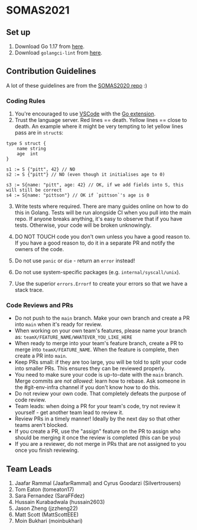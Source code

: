 # SOMAS2021

## Set up

1. Download Go 1.17 from [here](https://go.dev/doc/install).
2. Download `golangci-lint` from [here](https://golangci-lint.run/usage/install/).

## Contribution Guidelines
A lot of these guidelines are from the [SOMAS2020 repo](https://github.com/SOMAS2020/SOMAS2020/blob/main/docs/SETUP.md) :)
### Coding Rules
1. You're encouraged to use [VSCode](https://code.visualstudio.com/) with the [Go extension](https://code.visualstudio.com/docs/languages/go).
2. Trust the language server. Red lines == death. Yellow lines == close to death. An example where it might be very tempting to let yellow lines pass are in `struct`s:
```golang
type S struct {
    name string
    age  int
}

s1 := S {"pitt", 42} // NO
s2 := S {"pitt"} // NO (even though it initialises age to 0)

s3 := S{name: "pitt", age: 42} // OK, if we add fields into S, this will still be correct
s4 := S{name: "pittson"} // OK if `pittson`'s age is 0
```
3. Write tests where required. There are many guides online on how to do this in Golang. Tests will be run alongside CI when you pull into the main repo. If anyone breaks anything, it's easy to observe that if you have tests. Otherwise, your code will be broken unknowingly.

4. DO NOT TOUCH code you don't own unless you have a good reason to. If you have a good reason to, do it in a separate PR and notify the owners of the code.

5. Do not use `panic` or `die` - return an `error` instead!

6. Do not use system-specific packages (e.g. `internal/syscall/unix`).

7. Use the superior `errors.Errorf` to create your errors so that we have a stack trace.
### Code Reviews and PRs
- Do not push to the `main` branch. Make your own branch and create a PR into `main` when it's ready for review.
- When working on your own team's features, please name your branch as: `teamX/FEATURE_NAME/WHATEVER_YOU_LIKE_HERE`
- When ready to merge into your team's feature branch, create a PR to merge into `teamX/FEATURE_NAME`. When the feature is complete, then create a PR into `main`.
- Keep PRs small: if they are too large, you will be told to split your code into smaller PRs. This ensures they can be reviewed properly.
- You need to make sure your code is up-to-date with the `main` branch. Merge commits are *not allowed*: learn how to rebase. Ask someone in the #git-env-infra channel if you don't know how to do this.
- Do not review your own code. That completely defeats the purpose of code review.
- Team leads: when doing a PR for your team's code, try not review it yourself - get another team lead to review it.
- Review PRs in a timely manner! Ideally by the next day so that other teams aren't blocked.
- If you create a PR, use the "assign" feature on the PR to assign who should be merging it once the review is completed (this can be you)
- If you are a reviewer, do not merge in PRs that are not assigned to you once you finish reviewing.
## Team Leads
1. Jaafar Rammal (JaafarRammal) and Cyrus Goodarzi (Silvertrousers)
2. Tom Eaton (tomeaton17)
3. Sara Fernandez (SaraFFdez)
4. Hussain Kurabadwala (hussain2603)
5. Jason Zheng (jzzheng22)
6. Matt Scott (MattScottEEE)
7. Moin Bukhari (moinbukhari)

